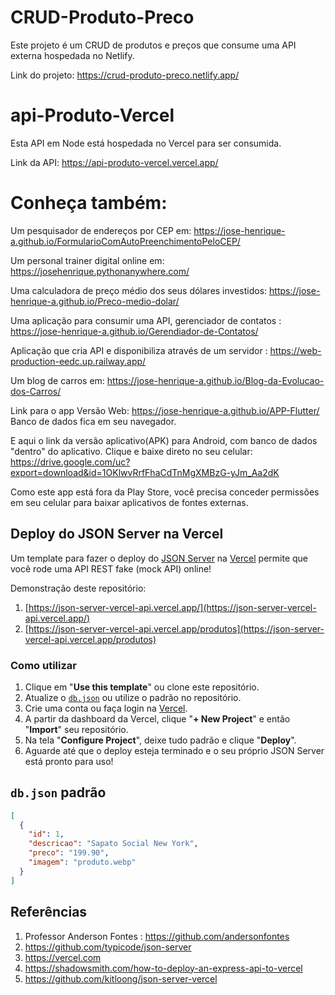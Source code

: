 # CRUD-Produto-Preco
Este projeto é um CRUD de produtos e preços que consume uma API externa hospedada no Netlify.

Link do projeto: https://crud-produto-preco.netlify.app/

# api-Produto-Vercel
Esta API em Node está hospedada no Vercel para ser consumida.

Link da API: https://api-produto-vercel.vercel.app/

# Conheça também:

Um pesquisador de endereços por CEP em: https://jose-henrique-a.github.io/FormularioComAutoPreenchimentoPeloCEP/

Um personal trainer digital online em: https://josehenrique.pythonanywhere.com/

Uma calculadora de preço médio dos seus dólares investidos: https://jose-henrique-a.github.io/Preco-medio-dolar/

Uma aplicação para consumir uma API, gerenciador de contatos : https://jose-henrique-a.github.io/Gerendiador-de-Contatos/

Aplicação que cria API e disponibiliza através de um servidor : https://web-production-eedc.up.railway.app/

Um blog de carros em: https://jose-henrique-a.github.io/Blog-da-Evolucao-dos-Carros/

Link para o app Versão Web: https://jose-henrique-a.github.io/APP-Flutter/ Banco de dados fica em seu navegador.

E aqui o link da versão aplicativo(APK) para Android, com banco de dados "dentro" do aplicativo. Clique e baixe direto no seu celular: https://drive.google.com/uc?export=download&id=1OKlwvRrfFhaCdTnMgXMBzG-yJm_Aa2dK 

Como este app está fora da Play Store, você precisa conceder permissões em seu celular para baixar aplicativos de fontes externas.

## Deploy do JSON Server na Vercel

Um template para fazer o deploy do [JSON Server](https://github.com/typicode/json-server) na [Vercel](https://vercel.com) permite que você rode uma API REST fake (mock API) online!

Demonstração deste repositório: 

1. [https://json-server-vercel-api.vercel.app/](https://json-server-vercel-api.vercel.app/)
2. [https://json-server-vercel-api.vercel.app/produtos](https://json-server-vercel-api.vercel.app/produtos)

### Como utilizar

1. Clique em "**Use this template**" ou clone este repositório.
2. Atualize o [`db.json`](./db.json) ou utilize o padrão no repositório.
3. Crie uma conta ou faça login na [Vercel](https://vercel.com).
4. A partir da dashboard da Vercel, clique "**+ New Project**" e então "**Import**" seu repositório.
5. Na tela "**Configure Project**", deixe tudo padrão e clique "**Deploy**".
6. Aguarde até que o deploy esteja terminado e o seu próprio JSON Server está pronto para uso!

## `db.json` padrão

```json
[
  {
    "id": 1,
    "descricao": "Sapato Social New York",
    "preco": "199.90",
    "imagem": "produto.webp"
  }
]
```

## Referências
1. Professor Anderson Fontes : https://github.com/andersonfontes
2. https://github.com/typicode/json-server
3. https://vercel.com
4. https://shadowsmith.com/how-to-deploy-an-express-api-to-vercel
5. https://github.com/kitloong/json-server-vercel